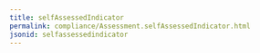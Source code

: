 ```yaml
---
title: selfAssessedIndicator
permalink: compliance/Assessment.selfAssessedIndicator.html
jsonid: selfassessedindicator
---
```

